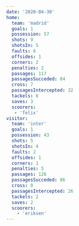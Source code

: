 ```yaml
---
date: '2020-04-30'
home:
  team: 'madrid'
  goals: 1
  possession: 57
  shots: 9
  shotsIn: 5
  faults: 6
  offsides: 1
  corners: 2
  penalties: 2
  passages: 117
  passagesSucceded: 84
  cross: 7
  passagesIntercepted: 32
  tackels: 6
  saves: 3
  scoorers:
   - 'felix'
visitor:
  team: 'inter'
  goals: 1
  possession: 43
  shots: 5
  shotsIn: 4
  faults: 2
  offsides: 1
  corners: 1
  penalties: 5
  passages: 126
  passagesSucceded: 86
  cross: 0
  passagesIntercepted: 26
  tackels: 2
  saves: 2
  scoorers:
    - 'eriksen'
---
```

